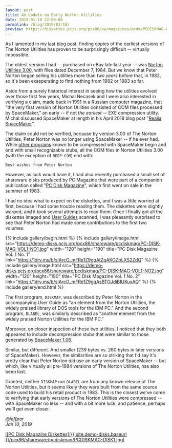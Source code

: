 ```yaml
---
layout: post
title: An Update on Early Norton Utilities
date: 2019-01-10 22:00:00
permalink: /blog/2019/01/10/
preview: https://diskettes.pcjs.org/pcx86/sw/magazines/pcdm/PCDISKMAG-DISK1.jpg
---
```


As I lamented in my [last blog post](/blog/2018/12/28/), finding copies of the earliest versions
of The Norton Utilities has proven to be surprisingly difficult -- virtually impossible.

The oldest version I had -- purchased on eBay late last year -- was [Norton Utilities 3.00](/disks/pcx86/tools/other/norton/3.00/),
with files dated December 7, 1984.  But we know that Peter Norton began selling his utilities more than *two years*
before that, in 1982, so it's been exasperating to find nothing from 1982 or 1983 so far.

Aside from a purely historical interest in seeing how the utilities evolved over those first few years,
Michal Necasek and I were also interested in verifying a claim, made back in 1991 in a Russian computer
magazine, that "the very first version of Norton Utilities consisted of COM files processed by SpaceMaker,"
an early -- if not *the earliest* -- EXE compression utility.  Michal discussed SpaceMaker at length in
his April 2018 blog post "[Realia SpaceMaker](http://www.os2museum.com/wp/realia-spacemaker/)".

The claim could not be verified, because by version 3.00 of The Norton Utilities, Peter Norton was no
longer using SpaceMaker -- if he ever had.  While [other programs](http://www.os2museum.com/wp/spacemaker-update/)
known to be compressed with SpaceMaker begin and end with small recognizable stubs, all the COM files in
Norton Utilities 3.00 (with the exception of `BEEP.COM`) end with:

    Best wishes from Peter Norton

However, as luck would have it, I had also recently purchased a small set of shareware disks produced by
PC Magazine that were part of a companion publication called "[PC Disk Magazine](/disks/pcx86/shareware/pcdiskmag/)",
which first went on sale in the summer of 1983.

I had no idea what to expect on the diskettes, and I was a little worried at first, because I had some trouble
reading them.  The diskettes were slightly warped, and it took several attempts to read them.  Once I finally got all
the diskettes imaged and [User Guides](/pubs/pc/magazines/pcdiskmag/) scanned, I was pleasantly surprised to see that
Peter Norton had made some contributions to the first two volumes:

{% include gallery/begin.html %}
{% include gallery/image.html src="https://demo-disks.pcjs.org/pcx86/shareware/pcdiskmag/PC-DISK-MAG-VOL1-NO1.jpg" width="120" height="190" title="PC Disk Magazine Vol. 1 No. 1" link="https://1drv.ms/b/s!ArcO_mFRe1Z9gqAtZqAKOZbLXS2ZdQ" %}
{% include gallery/image.html src="https://demo-disks.pcjs.org/pcx86/shareware/pcdiskmag/PC-DISK-MAG-VOL1-NO2.jpg" width="120" height="190" title="PC Disk Magazine Vol. 1 No. 2" link="https://1drv.ms/b/s!ArcO_mFRe1Z9gqAsBTOJdiBIUKuxAQ" %}
{% include gallery/end.html %}

The first program, `DISKMAP`, was described by Peter Norton in the accompanying User Guide as
"an element from the Norton Utilities, the widely praised library of DOS tools for the IBM PC."
And the second program, `DLABEL`, was similarly described as "another element from the widely
praised Norton Utilities for the IBM PC."

Moreover, on closer inspection of these two utilities, I noticed that they both appeared to include
decompression stubs that were similar to those generated by [SpaceMaker 1.06](/disks/pcx86/tools/other/spacemaker/).

Similar, but different.  And smaller (239 bytes vs. 260 bytes in later versions of SpaceMaker).  However,
the similarities are so striking that I'd say it's pretty clear that Peter Norton *did* use an early version 
of SpaceMaker -- but which, like virtually all pre-1984 versions of The Norton Utilities, has also been lost.

Granted, neither `DISKMAP` nor `DLABEL` are from any known release of The Norton Utilities, but it seems
likely they were built from the same source code used to build his retail product in 1983.  This is the closest
we've come to verifying that early versions of The Norton Utilities were compressed -- with SpaceMaker no less --
and with a bit more luck, and patience, perhaps we'll get even closer.

*[@jeffpar](https://jeffpar.com)*  
*Jan 10, 2019*

[![PC Disk Magazine Diskettes]({{ site.demo-disks.baseurl }}/pcx86/shareware/pcdiskmag/PCDISKMAG-DISK1.jpg)](/disks/pcx86/shareware/pcdiskmag/)
